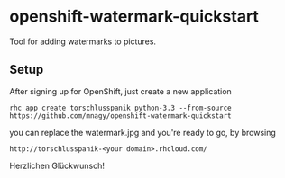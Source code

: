 # openshift-watermark-quickstart

Tool for adding watermarks to pictures.

## Setup

After signing up for OpenShift, just create a new application

    rhc app create torschlusspanik python-3.3 --from-source https://github.com/mnagy/openshift-watermark-quickstart

you can replace the watermark.jpg and you're ready to go, by browsing

    http://torschlusspanik-<your domain>.rhcloud.com/

Herzlichen Glückwunsch!
